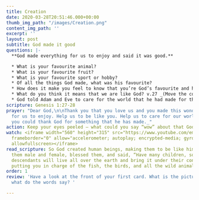 ```yaml
---
title: Creation
date: 2020-03-28T20:51:46.000+00:00
thumb_img_path: "/images/Creation.png"
content_img_path: ''
excerpt: ''
layout: post
subtitle: God made it good
questions: |-
  **God made everything for us to enjoy and said it was good.**

  * What is your favourite animal?
  * What is your favourite fruit?
  * What is your favourite sport or hobby?
  * Of all the things God made, what was his favourite?
  * How does it make you feel to know that you’re God’s favourite and he loves you?
  * What do you think it means that we are like God? v.27 _(Move the conversation away from talking about physical characteristics and talk about personality and abilities.)_
  * God told Adam and Eve to care for the world that he had made for them. How can we do this? v.28
scripture: Genesis 1:27-28
prayer: "Dear God,\n\nThank you that you love us and you made this wonderful world
  for us to enjoy. Help us to be like you. Help us to care for our world. \n\nAmen\n\n_And
  you could thank God for something that he has made._"
action: Keep your eyes peeled – what could you say “wow” about that God has made?
watch: <iframe width="560" height="315" src="https://www.youtube.com/embed/ZZPfCWV81pE"
  frameborder="0" allow="accelerometer; autoplay; encrypted-media; gyroscope; picture-in-picture"
  allowfullscreen></iframe>
read_scripture: So God created human beings, making them to be like himself. He created
  them male and female, blessed them, and said, “Have many children, so that your
  descendants will live all over the earth and bring it under their control. I am
  putting you in charge of the fish, the birds, and all the wild animals.
order: 1
review: 'Have a look at the front of your first card. What is the picture about and
  what do the words say? '

---
```

